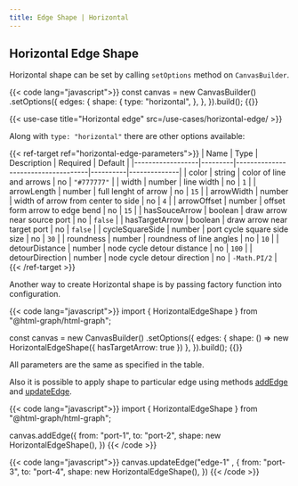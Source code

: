 ```yaml
---
title: Edge Shape | Horizontal
---
```


## Horizontal Edge Shape

Horizontal shape can be set by calling `setOptions` method on `CanvasBuilder`.

{{< code lang="javascript">}}
const canvas = new CanvasBuilder()
  .setOptions({
    edges: {
      shape: {
        type: "horizontal",
      },
    },
  }).build();
{{</code>}}

{{< use-case title="Horizontal edge" src=/use-cases/horizontal-edge/ >}}

Along with `type: "horizontal"` there are other options available:

{{< ref-target ref="horizontal-edge-parameters">}}
| Name             | Type    | Description                        | Required | Default      |
|------------------|---------|------------------------------------|----------|--------------|
| color            | string  | color of line and arrows           | no       | `"#777777"`  |
| width            | number  | line width                         | no       | `1`          |
| arrowLength      | number  | full lenght of arrow               | no       | `15`         |
| arrowWidth       | number  | width of arrow from center to side | no       | `4`          |
| arrowOffset      | number  | offset form arrow to edge bend     | no       | `15`         |
| hasSouceArrow    | boolean | draw arrow near source port        | no       | `false`      |
| hasTargetArrow   | boolean | draw arrow near target port        | no       | `false`      |
| cycleSquareSide  | number  | port cycle square side size        | no       | `30`         |
| roundness        | number  | roundness of line angles           | no       | `10`         |
| detourDistance   | number  | node cycle detour distance         | no       | `100`        |
| detourDirection  | number  | node cycle detour direction        | no       | `-Math.PI/2` |
{{< /ref-target >}}

Another way to create Horizontal shape is by passing factory function into
configuration.

{{< code lang="javascript">}}
import { HorizontalEdgeShape } from "@html-graph/html-graph";

const canvas = new CanvasBuilder()
  .setOptions({
    edges: {
      shape: () => new HorizontalEdgeShape({ hasTargetArrow: true })
    },
  }).build();
{{</code>}}

All parameters are the same as specified in the <span data-ref="horizontal-edge-parameters">table</span>.

Also it is possible to apply shape to particular edge using methods
<a href="/canvas/add-edge">addEdge</a> and <a href="/canvas/update-edge">updateEdge</a>.

{{< code lang="javascript">}}
import { HorizontalEdgeShape } from "@html-graph/html-graph";

canvas.addEdge({
  from: "port-1",
  to: "port-2",
  shape: new HorizontalEdgeShape(),
})
{{< /code >}}

{{< code lang="javascript">}}
canvas.updateEdge("edge-1" , {
  from: "port-3",
  to: "port-4",
  shape: new HorizontalEdgeShape(),
})
{{< /code >}}
